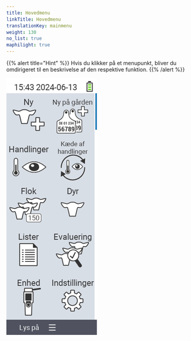 ```yaml
---
title: Hovedmenu
linkTitle: Hovedmenu
translationKey: mainmenu
weight: 130
no_list: true
maphilight: true
---
```

{{% alert title="Hint" %}}
Hvis du klikker på et menupunkt, bliver du omdirigeret til en beskrivelse af den respektive funktion.
{{% /alert %}}

<img src="mainmenu.png" alt="VitalControl Hovedmenu" title="Hovedmenu" usemap="#workmap" class="maphilight" />

<map name="workmap">
  <area shape="rect" coords="3,40,116,160" alt="Ny" title="Opret nye dyr&#10;Museklik: åbn dokumentation" href="/en/docs/new/">
  <area shape="rect" coords="3,160,116,280" alt="Handlinger" title="Handlinger på dyr&#10;Museklik: åbn dokumentation" href="/en/docs/actions/">
  <area shape="rect" coords="3,280,116,400" alt="Besætning" title="Besætningsmenu&#10;Museklik: åbn dokumentation" href="/en/docs/herd/">
  <area shape="rect" coords="3,400,116,520" alt="Lister" title="Dyrelister&#10;Museklik: åbn dokumentation" href="/en/docs/lists/">
  <area shape="rect" coords="3,520,116,634" alt="Enhed" title="Enhed&#10;Museklik: åbn dokumentation" href="/en/docs/device/">

  <area shape="rect" coords="116,40,230,160" alt="Ny på gården" title="Adgang til dyr&#10;Museklik: åbn dokumentation" href="/en/docs/new-on-farm/">
  <area shape="rect" coords="116,160,230,280" alt="Handlingskæde" title="Handlingskæde&#10;Museklik: åbn dokumentation" href="/en/docs/chain-of-actions/">
  <area shape="rect" coords="116,280,230,400" alt="Dyr" title="Dyr&#10;Museklik: åbn dokumentation" href="/en/docs/animal/">
  <area shape="rect" coords="116,400,230,520" alt="Evaluering" title="Evaluering&#10;Museklik: åbn dokumentation" href="/en/docs/evaluation/">
  <area shape="rect" coords="116,520,230,634" alt="Indstillinger" title="Indstillinger&#10;Museklik: åbn dokumentation" href="/en/docs/settings/">
</map>
